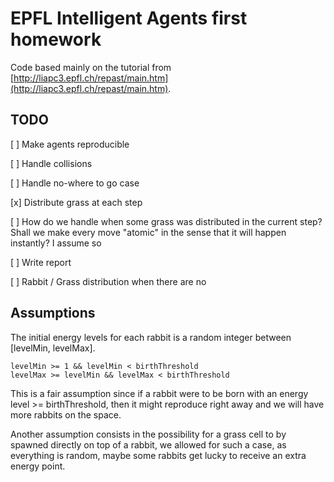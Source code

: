 # EPFL Intelligent Agents first homework

Code based mainly on the tutorial from [http://liapc3.epfl.ch/repast/main.htm](http://liapc3.epfl.ch/repast/main.htm).

## TODO

[ ] Make agents reproducible

[ ] Handle collisions

[ ] Handle no-where to go case

[x] Distribute grass at each step

[ ] How do we handle when some grass was distributed in the current step? Shall we make every move "atomic" in the sense that it will happen instantly? I assume so

[ ] Write report

[ ] Rabbit / Grass distribution when there are no 

## Assumptions

The initial energy levels for each rabbit is a random integer between [levelMin, levelMax]. 
```
levelMin >= 1 && levelMin < birthThreshold
levelMax >= levelMin && levelMax < birthThreshold
```

This is a fair assumption since if a rabbit were to be born with an energy level >= birthThreshold, then it might reproduce right away and we will have more rabbits on the space.


Another assumption consists in the possibility for a grass cell to by spawned directly on top of a rabbit, we allowed for such a case, as everything is random, maybe some rabbits get lucky to receive an extra energy point.